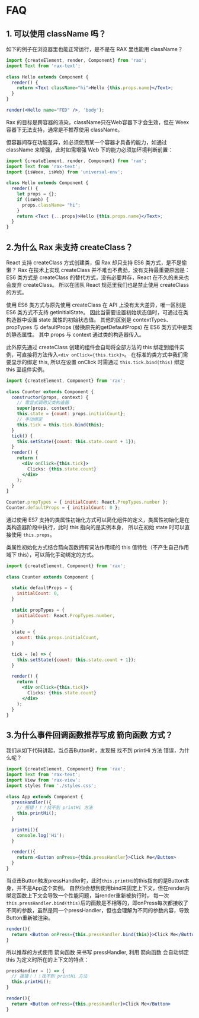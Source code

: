 # FAQ

## 1. 可以使用 className 吗？

如下的例子在浏览器里也能正常运行，是不是在 RAX 里也能用 className？

```jsx
import {createElement, render, Component} from 'rax';
import Text from 'rax-text';
 
class Hello extends Component {
  render() {
    return <Text className="hi">Hello {this.props.name}</Text>;
  }
}
 
render(<Hello name="FED" />, 'body');
```
Rax 的目标是跨容器的渲染，className只在Web容器下才会生效，但在 Weex 容器下无法支持，通常是不推荐使用 className。

但容器间存在功能差异，如必须使用某一个容器才具备的能力，如通过 className 来增强，此时如需增强 Web 下的能力必须加环境判断前置：

```jsx
import {createElement, render, Component} from 'rax';
import Text from 'rax-text';
import {isWeex, isWeb} from 'universal-env';
 
class Hello extends Component {
  render() {
    let props = {};
    if (isWeb) {
      props.className= "hi";
    }
    return <Text {...props}>Hello {this.props.name}</Text>;
  }
}
```

## 2.为什么 Rax 未支持 createClass？

React 支持 createClass 方式创建类，但 Rax 却只支持 ES6 类方式，是不是偷懒？ Rax 在技术上实现 createClass 并不难也不费劲，没有支持最重要原因是： ES6 类方式是 createClass 的替代方式，没有必要并存，React 在不久的未来也会废弃 createClass。 所以在团队 React 规范里我们也是禁止使用 createClass 的方式。

使用 ES6 类方式与原先使用 createClass 在 API 上没有太大差异，唯一区别是 ES6 类方式不支持 getInitialState。 因此当需要设置初始状态值时，可通过在类构造器中设置 state 属性的初始状态值。 其他的区别是 contextTypes、propTypes 与 defaultProps (替换原先的getDefaultProps) 在 ES6 类方式中是类的静态属性。 其中 props 与 context 通过类的构造器传入。

此外原先通过 createClass 创建的组件会自动将全部方法的 this 绑定到组件实例，可直接将方法传入` <div onClick={this.tick}> `。 在标准的类方式中我们需要显示的绑定 this, 所以在设置 onClick 时需通过 `this.tick.bind(this)` 绑定 this 至组件实例。

```jsx
import {createElement, Component} from 'rax';
 
class Counter extends Component {
  constructor(props, context) {
    // 需显式调用父类构造器 
    super(props, context);
    this.state = {count: props.initialCount};
    // 手动绑定 
    this.tick = this.tick.bind(this);
  }
  tick() {
    this.setState({count: this.state.count + 1});
  }
  render() {
    return (
      <div onClick={this.tick}>
        Clicks: {this.state.count}
      </div>
    );
  }
}
 
Counter.propTypes = { initialCount: React.PropTypes.number };
Counter.defaultProps = { initialCount: 0 };
```

通过使用 ES7 支持的类属性初始化方式可以简化组件的定义，类属性初始化是在类构造器阶段中执行，此时 this 指向的是实例本身， 所以在初始 state 时可以直接使用 `this.props`。

类属性初始化方式结合箭向函数拥有词法作用域的 this 值特性（不产生自己作用域下 this），可以简化手动绑定的方式。

```jsx
import {createElement, Component} from 'rax';
 
class Counter extends Component {
 
  static defaultProps = {
    initialCount: 0,
  }
 
  static propTypes = {
    initialCount: React.PropTypes.number,
  }
 
  state = {
    count: this.props.initialCount,
  }
 
  tick = (e) => {
    this.setState({count: this.state.count + 1});
  }
 
  render() {
    return (
      <div onClick={this.tick}>
        Clicks: {this.state.count}
      </div>
    );
  }
}
```

## 3.为什么事件回调函数推荐写成 箭向函数 方式？

我们从如下代码讲起，当点击Button时，发现报 找不到 printHi 方法 错误，为什么呢？

```jsx
import {createElement, Component} from 'rax';
import Text from 'rax-text';
import View from 'rax-view';
import styles from './styles.css';
 
class App extends Component {
  pressHandler(){
    // 报错！！！找不到 printHi 方法 
    this.printHi();
  }
 
  printHi(){
    console.log('Hi');
  }
 
  render(){
    return <Button onPress={this.pressHandler}>Click Me</Button>
  }
}
```

当点击Button触发pressHandler时，此时`this.printHi`的this指向的是Button本身，并不是App这个实例。 自然你会想到使用bind来固定上下文，但在render内绑定函数上下文会导致一个性能问题，当render重新被执行时， 每一次`this.pressHandler.bind(this)`后的函数是不相等的，即onPress每次都接收了不同的参数，虽然是同一个pressHandler，但也会理解为不同的参数内容，导致Button重新被渲染。

```jsx
render(){
  return <Button onPress={this.pressHandler.bind(this)}>Click Me</Button>
}
```

所以推荐的方式使用 箭向函数 来书写 pressHandler, 利用 箭向函数 会自动绑定 this 为定义时所在的上下文的特点：

```jsx
pressHandler = () => {
  // 报错！！！找不到 printHi 方法 
  this.printHi();
}
 
render(){
  return <Button onPress={this.pressHandler}>Click Me</Button>
}
```
